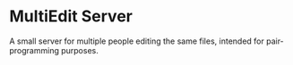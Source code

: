 # MultiEdit Server
A small server for multiple people editing the same files, intended for pair-programming purposes.
